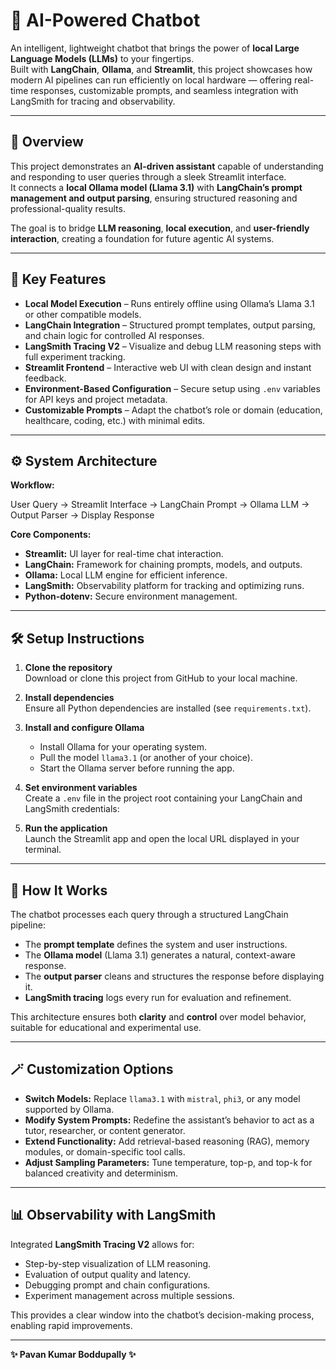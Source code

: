 # 🤖 AI-Powered Chatbot

An intelligent, lightweight chatbot that brings the power of **local Large Language Models (LLMs)** to your fingertips.  
Built with **LangChain**, **Ollama**, and **Streamlit**, this project showcases how modern AI pipelines can run efficiently on local hardware — offering real-time responses, customizable prompts, and seamless integration with LangSmith for tracing and observability.

---

## 🚀 Overview

This project demonstrates an **AI-driven assistant** capable of understanding and responding to user queries through a sleek Streamlit interface.  
It connects a **local Ollama model (Llama 3.1)** with **LangChain’s prompt management and output parsing**, ensuring structured reasoning and professional-quality results.

The goal is to bridge **LLM reasoning**, **local execution**, and **user-friendly interaction**, creating a foundation for future agentic AI systems.

---

## 🧠 Key Features

- **Local Model Execution** – Runs entirely offline using Ollama’s Llama 3.1 or other compatible models.  
- **LangChain Integration** – Structured prompt templates, output parsing, and chain logic for controlled AI responses.  
- **LangSmith Tracing V2** – Visualize and debug LLM reasoning steps with full experiment tracking.  
- **Streamlit Frontend** – Interactive web UI with clean design and instant feedback.  
- **Environment-Based Configuration** – Secure setup using `.env` variables for API keys and project metadata.  
- **Customizable Prompts** – Adapt the chatbot’s role or domain (education, healthcare, coding, etc.) with minimal edits.

---

## ⚙️ System Architecture

**Workflow:**

User Query → Streamlit Interface → LangChain Prompt → Ollama LLM → Output Parser → Display Response

**Core Components:**
- **Streamlit:** UI layer for real-time chat interaction.  
- **LangChain:** Framework for chaining prompts, models, and outputs.  
- **Ollama:** Local LLM engine for efficient inference.  
- **LangSmith:** Observability platform for tracking and optimizing runs.  
- **Python-dotenv:** Secure environment management.

---

## 🛠️ Setup Instructions

1. **Clone the repository**  
   Download or clone this project from GitHub to your local machine.

2. **Install dependencies**  
   Ensure all Python dependencies are installed (see `requirements.txt`).

3. **Install and configure Ollama**  
   - Install Ollama for your operating system.  
   - Pull the model `llama3.1` (or another of your choice).  
   - Start the Ollama server before running the app.

4. **Set environment variables**  
   Create a `.env` file in the project root containing your LangChain and LangSmith credentials:

5. **Run the application**  
Launch the Streamlit app and open the local URL displayed in your terminal.

---

## 🧩 How It Works

The chatbot processes each query through a structured LangChain pipeline:
- The **prompt template** defines the system and user instructions.
- The **Ollama model** (Llama 3.1) generates a natural, context-aware response.
- The **output parser** cleans and structures the response before displaying it.
- **LangSmith tracing** logs every run for evaluation and refinement.

This architecture ensures both **clarity** and **control** over model behavior, suitable for educational and experimental use.

---

## 🪄 Customization Options

- **Switch Models:** Replace `llama3.1` with `mistral`, `phi3`, or any model supported by Ollama.  
- **Modify System Prompts:** Redefine the assistant’s behavior to act as a tutor, researcher, or content generator.  
- **Extend Functionality:** Add retrieval-based reasoning (RAG), memory modules, or domain-specific tool calls.  
- **Adjust Sampling Parameters:** Tune temperature, top-p, and top-k for balanced creativity and determinism.

---

## 📊 Observability with LangSmith

Integrated **LangSmith Tracing V2** allows for:
- Step-by-step visualization of LLM reasoning.
- Evaluation of output quality and latency.
- Debugging prompt and chain configurations.
- Experiment management across multiple sessions.

This provides a clear window into the chatbot’s decision-making process, enabling rapid improvements.

---


**✨ Pavan Kumar Boddupally ✨**
